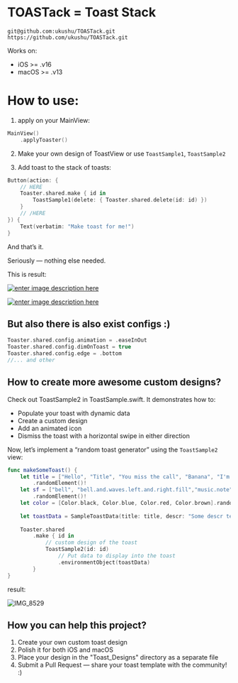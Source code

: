# TOASTack = Toast Stack

```
git@github.com:ukushu/TOASTack.git
https://github.com/ukushu/TOASTack.git
```

Works on:
* iOS >= .v16
* macOS >= .v13


# How to use:
1) apply on your MainView:
```swift
MainView()
    .applyToaster()
```

2) Make your own design of ToastView or use `ToastSample1`, `ToastSample2`

3) Add toast to the stack of toasts:
```swift
Button(action: {
    // HERE
    Toaster.shared.make { id in
        ToastSample1(delete: { Toaster.shared.delete(id: id) })
    }
    // /HERE
}) {
    Text(verbatim: "Make toast for me!")
}
```

And that’s it.

Seriously — nothing else needed.

This is result:

[![enter image description here][1]][1]

[![enter image description here][2]][2]



## But also there is also exist configs :)

```swift
Toaster.shared.config.animation = .easeInOut
Toaster.shared.config.dimOnToast = true
Toaster.shared.config.edge = .bottom
//... and other
```

## How to create more awesome custom designs?

Check out ToastSample2 in ToastSample.swift. 
It demonstrates how to:
* Populate your toast with dynamic data
* Create a custom design
* Add an animated icon
* Dismiss the toast with a horizontal swipe in either direction

Now, let’s implement a “random toast generator” using the `ToastSample2` view:

```swift
func makeSomeToast() {
    let title = ["Hello", "Title", "You miss the call", "Banana", "I'm waiting for you", "Why so sad?"]
        .randomElement()!
    let sf = ["bell", "bell.and.waves.left.and.right.fill","music.note","exclamationmark.3","exclamationmark.shield"]
        .randomElement()!
    let color = [Color.black, Color.blue, Color.red, Color.brown].randomElement()!
    
    let toastData = SampleToastData(title: title, descr: "Some descr text blablabla bla", sfSymbol: sf, color: color)
    
    Toaster.shared
        .make { id in
            // custom design of the toast
            ToastSample2(id: id)
                // Put data to display into the toast
                .environmentObject(toastData)
        }
}
```
result:

![IMG_8529](https://github.com/user-attachments/assets/682e0018-419b-4f1e-b76a-8c04c0ce81d4)

## How you can help this project?

1) Create your own custom toast design
2) Polish it for both iOS and macOS
3) Place your design in the "Toast_Designs" directory as a separate file
4) Submit a Pull Request — share your toast template with the community! :)











[1]: https://i.sstatic.net/wJLOGVY8.gif
[2]: https://i.sstatic.net/V0d4C4It.gif
